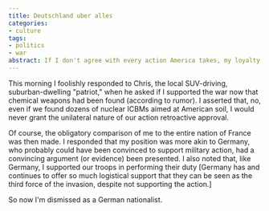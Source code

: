 ```yaml
---
title: Deutschland uber alles
categories:
- culture
tags:
- politics
- war
abstract: If I don't agree with every action America takes, my loyalty must lie elsewhere.
---
```


This morning I foolishly responded to Chris, the local SUV-driving, suburban-dwelling "patriot," when he asked if I supported the war now that chemical weapons had been found (according to rumor).  I asserted that, no, even if we found dozens of nuclear ICBMs aimed at American soil, I would never grant the unilateral nature of our action retroactive approval.

Of course, the obligatory comparison of me to the entire nation of France was then made.  I responded that my position was more akin to Germany, who probably could have been convinced to support military action, had a convincing argument (or evidence) been presented. I also noted that, like Germany, I supported our troops in performing their duty [Germany has and continues to offer so much logistical support that they can be seen as the third force of the invasion, despite not supporting the action.]

So now I'm dismissed as a German nationalist.
